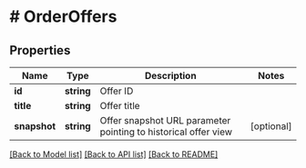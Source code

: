 # # OrderOffers

## Properties

Name | Type | Description | Notes
------------ | ------------- | ------------- | -------------
**id** | **string** | Offer ID |
**title** | **string** | Offer title |
**snapshot** | **string** | Offer snapshot URL parameter pointing to historical offer view | [optional]

[[Back to Model list]](../../README.md#models) [[Back to API list]](../../README.md#endpoints) [[Back to README]](../../README.md)
